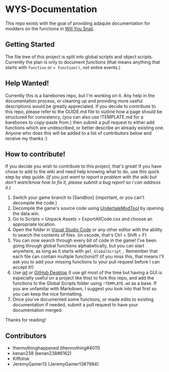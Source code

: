# WYS-Documentation
 This repo exists with the goal of providing adaqute documentation for modders on the functions in [Will You Snail](https://store.steampowered.com/app/1115050/Will_You_Snail/).

## Getting Started
 The file tree of this project is split into global scripts and object scripts. Currently the plan is only to document *functions* (that means anything that starts with `function` or `= function()`, not entire events.)

## Help Wanted!
 Currently this is a barebones repo, but I'm working on it.
 Any help in the documentation process, or cleaning up and providing more useful descriptions would be greatly appreciated.
 If you decide to contribute to this repo, please refer to the GUIDE.md file to outline how a page should be structured for consistency, (you can also use !TEMPLATE.md for a barebones to copy-paste from.) then submit a pull request to either add functions which are undescribed, or better describe an already existing one. Anyone who does this will be added to a list of contributors below and receive my thanks :)

## How to contribute!
 If you decide you wish to contribute to this project, that's great! If you have chose to add to the wiki and need help knowing what to do, use this quick step by step guide. *(if you just want to report a problem with the wiki but don't want/know how to fix it, please submit a bug report so I can address it.)*
 1. Switch your game branch to \[Sandbox] (important, or you can't decompile the code.)
 2. Decompile the game's source code using [UndertaleModTool](https://github.com/krzys-h/UndertaleModTool/suites/5994794812/artifacts/206790477) by opening the data.win.
 3. Go to Scripts > Unpack Assets > ExportAllCode.csx and choose an appropriate location.
 4. Open the folder in [Visual Studio Code](https://code.visualstudio.com/) or any other editor with the ability to search the contents of files. (in vscode, that's Ctrl + Shift + F)
 5. You can now search through every bit of code in the game! I've been going through global functions alphabetically, but you can start anywhere, as long as it starts with `gml_GlobalScript_`. Remember that each file can contain multiple functions!!! (if you miss this, that means I'll ask you to add your missing functions to your pull request before I can accept it!)
 6. Use [git](https://git-scm.com/) or [GitHub Desktop](https://desktop.github.com/) (I use git most of the time but having a GUI is especially useful on a project like this) to fork this repo, and add the functions to the Global Scripts folder using `!TEMPLATE.md` as a base. If you are unfamilar with Markdown, I suggest you look into that first so you can keep the nice formatting.
 7. Once you've documented some functions, or made edits to existing documentation if needed, submit a pull request to have your documentation merged.

 Thanks for reading!

## Contributors
 - thennothinghappened (thennothing#4011)
 - kenan238 (kenan238#6162)
 - Kiffolisk
 - JeremyGamer13 (JeremyGamer13#7984)